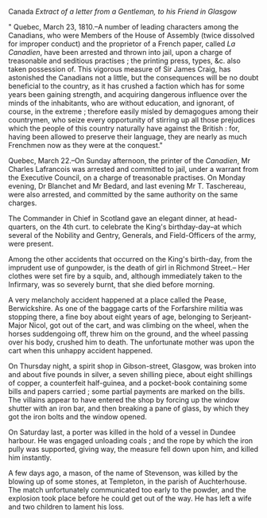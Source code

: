 Canada *Extract of a letter from a Gentleman, to his Friend  in Glasgow*" Quebec, March 23, 1810.–A number of leading characters among the Canadians, who were Members of the House of Assembly (twice dissolved for improper conduct) and the proprietor of a French paper, called *La Canadien*, have been arrested and thrown into jail, upon a charge of treasonable and seditious practises ; the printing press, types, &c. also taken possession of. This vigorous measure of Sir James Craig, has astonished the Canadians not a little, but the consequences will be no doubt beneficial to the country, as it has crushed a faction which has for some years been gaining strength, and acquiring dangerous influence over the minds of the inhabitants, who are without education, and ignorant, of course, in the extreme ; therefore easily misled by demagogues among their countrymen, who seize every opportunity of stirring up all those prejudices which the people of this country naturally have against the British : for, having been allowed to preserve their language, they are nearly as much Frenchmen now as they were at the conquest."Quebec, March 22.–On Sunday afternoon, the printer of the *Canadien*, Mr Charles Lafrancois was arrested and committed to jail, under a warrant from the Executive Council, on a charge of treasonable practises. On Monday evening, Dr Blanchet and Mr Bedard, and last evening Mr T. Taschereau, were also arrested, and committed by the same authority on the same charges.The Commander in Chief in Scotland gave an elegant dinner, at head-quarters, on the 4th curt. to celebrate the King's birthday-day–at which several of the Nobility and Gentry, Generals, and Field-Officers of the army, were present.Among the other accidents that occurred on the King's birth-day, from the imprudent use of gunpowder, is the death of girl in Richmond Street.– Her clothes were set fire by a squib, and, although immediately taken to the Infirmary, was so severely burnt, that she died before morning.A very melancholy accident happened at a place called the Pease, Berwickshire. As one of the baggage carts of the Forfarshire militia was stopping there, a fine boy about eight years of age, belonging to Serjeant-Major Nicol, got out of the cart, and was climbing on the wheel, when the horses suddengoing off, threw him on the ground, and the wheel passing over his body, crushed him to death. The unfortunate mother was upon the cart when this unhappy accident happened.On Thursday night, a spirit shop in Gibson-street, Glasgow, was broken into and about five pounds in silver, a seven shilling piece, about eight shillings of copper, a counterfeit half-guinea, and a pocket-book containing some bills and papers carried ; some partial payments are marked on the bills. The villains appear to have entered the shop by forcing up the window shutter with an iron bar, and then breaking a pane of glass, by which they got the iron bolts and the window opened.On Saturday last, a porter was killed in the hold of a vessel in Dundee harbour. He was engaged unloading coals ; and the rope by which the iron pully was supported, giving way, the measure fell down upon him, and killed him instantly.A few days ago, a mason, of the name of Stevenson, was killed by the blowing up of some stones, at Templeton, in the parish of Auchterhouse. The match unfortunately communicated too early to the powder, and the explosion took place before he could get out of the way. He has left a wife and two children to lament his loss.